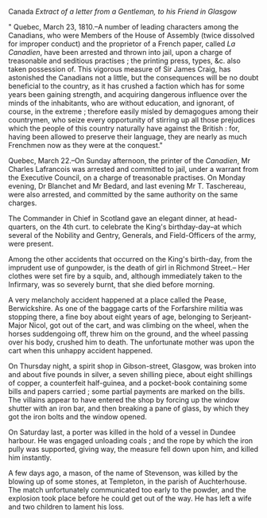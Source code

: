 Canada *Extract of a letter from a Gentleman, to his Friend  in Glasgow*" Quebec, March 23, 1810.–A number of leading characters among the Canadians, who were Members of the House of Assembly (twice dissolved for improper conduct) and the proprietor of a French paper, called *La Canadien*, have been arrested and thrown into jail, upon a charge of treasonable and seditious practises ; the printing press, types, &c. also taken possession of. This vigorous measure of Sir James Craig, has astonished the Canadians not a little, but the consequences will be no doubt beneficial to the country, as it has crushed a faction which has for some years been gaining strength, and acquiring dangerous influence over the minds of the inhabitants, who are without education, and ignorant, of course, in the extreme ; therefore easily misled by demagogues among their countrymen, who seize every opportunity of stirring up all those prejudices which the people of this country naturally have against the British : for, having been allowed to preserve their language, they are nearly as much Frenchmen now as they were at the conquest."Quebec, March 22.–On Sunday afternoon, the printer of the *Canadien*, Mr Charles Lafrancois was arrested and committed to jail, under a warrant from the Executive Council, on a charge of treasonable practises. On Monday evening, Dr Blanchet and Mr Bedard, and last evening Mr T. Taschereau, were also arrested, and committed by the same authority on the same charges.The Commander in Chief in Scotland gave an elegant dinner, at head-quarters, on the 4th curt. to celebrate the King's birthday-day–at which several of the Nobility and Gentry, Generals, and Field-Officers of the army, were present.Among the other accidents that occurred on the King's birth-day, from the imprudent use of gunpowder, is the death of girl in Richmond Street.– Her clothes were set fire by a squib, and, although immediately taken to the Infirmary, was so severely burnt, that she died before morning.A very melancholy accident happened at a place called the Pease, Berwickshire. As one of the baggage carts of the Forfarshire militia was stopping there, a fine boy about eight years of age, belonging to Serjeant-Major Nicol, got out of the cart, and was climbing on the wheel, when the horses suddengoing off, threw him on the ground, and the wheel passing over his body, crushed him to death. The unfortunate mother was upon the cart when this unhappy accident happened.On Thursday night, a spirit shop in Gibson-street, Glasgow, was broken into and about five pounds in silver, a seven shilling piece, about eight shillings of copper, a counterfeit half-guinea, and a pocket-book containing some bills and papers carried ; some partial payments are marked on the bills. The villains appear to have entered the shop by forcing up the window shutter with an iron bar, and then breaking a pane of glass, by which they got the iron bolts and the window opened.On Saturday last, a porter was killed in the hold of a vessel in Dundee harbour. He was engaged unloading coals ; and the rope by which the iron pully was supported, giving way, the measure fell down upon him, and killed him instantly.A few days ago, a mason, of the name of Stevenson, was killed by the blowing up of some stones, at Templeton, in the parish of Auchterhouse. The match unfortunately communicated too early to the powder, and the explosion took place before he could get out of the way. He has left a wife and two children to lament his loss.